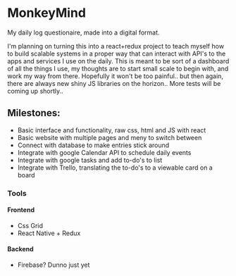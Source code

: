# MonkeyMind
My daily log questionaire, made into a digital format.

I'm planning on turning this into a react+redux project to teach myself how to build scalable systems in a proper way that can interact with API's to the apps and services I use on the daily. This is meant to be sort of a dashboard of all the things I use, my thoughts are to start small scale to begin with, and work my way from there.
Hopefully it won't be too painful.. but then again, there are always new shiny JS libraries on the horizon..
More tests will be coming up shortly..



## Milestones:
* Basic interface and functionality, raw css, html and JS with react
* Basic website with multiple pages and meny to switch between
* Connect with database to make entries stick around
* Integrate with google Calendar API to schedule daily events
* Integrate with google tasks and add to-do's to list
* Integrate with Trello, translating the to-do's to a viewable card on a board

### Tools
#### Frontend
* Css Grid
* React Native + Redux
#### Backend
* Firebase? Dunno just yet

